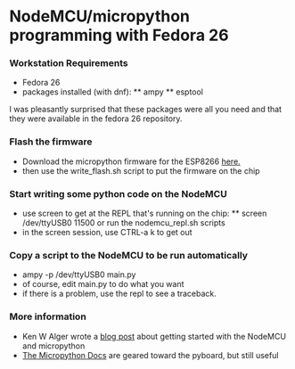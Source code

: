 # NodeMCU/micropython programming with Fedora 26

### Workstation Requirements
* Fedora 26
* packages installed (with dnf):
** ampy
** esptool

I was pleasantly surprised that these packages were all you need and that they
were available in the fedora 26 repository.

### Flash the firmware
* Download the micropython firmware for the ESP8266 [here.](http://micropython.org/download#esp8266)
* then use the write_flash.sh script to put the firmware on the chip

### Start writing some python code on the NodeMCU
* use screen to get at the REPL that's running on the chip:
** screen /dev/ttyUSB0 11500 or run the nodemcu_repl.sh scripts
* in the screen session, use CTRL-a k to get out

### Copy a script to the NodeMCU to be run automatically
* ampy -p /dev/ttyUSB0 main.py
* of course, edit main.py to do what you want
* if there is a problem, use the repl to see a traceback.

### More information
* Ken W Alger wrote a [blog post](http://www.kenwalger.com/blog/iot/micropython-and-nodemcu-esp8266/)
about getting started with the NodeMCU and micropython
* [The Micropython Docs](http://docs.micropython.org/en/latest/pyboard/) are geared
toward the pyboard, but still useful

